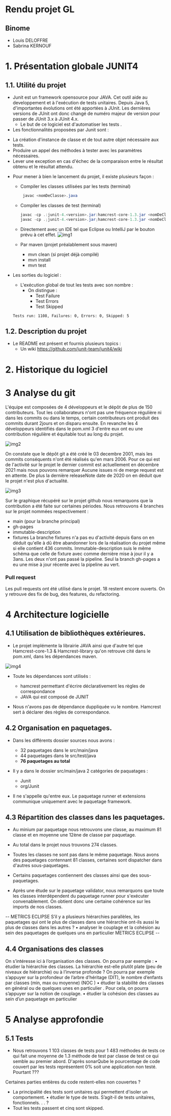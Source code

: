 # Rendu projet GL

## Binome
- Louis DELOFFRE
- Sabrina KERNOUF

# 1. Présentation globale JUNIT4

## 1.1.  Utilité du projet
- Junit est un framework opensource pour JAVA. Cet outil aide au developpement et à l'exécution de tests unitaires. Depuis Java 5, d'importantes évolutions ont été apportées à JUnit. Les dernières versions de JUnit ont donc changé de numéro majeur de version pour passer de JUnit 3.x à JUnit 4.x.
    * Le but de ce logiciel est d'automatiser les tests .
- Les fonctionnalités proposées par Junit sont : 
* La création d'instance de classe et de tout autre objet nécessaire aux tests.
* Produire un appel des méthodes à tester avec les paramètres nécessaires.
* Lever une exception en cas d'échec de la comparaison entre le résultat obtenu et le résultat attendu. 

- Pour mener à bien le lancement du projet, il existe plusieurs façon :
    * Compiler les classes utilisées par les tests (terminal) 
        
        ```java
         javac <nomDeClasse>.java 
        ```

    * Compiler les classes de test (terminal)
        ```java
        javac -cp .:junit-4.<version>.jar:hamcrest-core-1.3.jar <nomDeClasseTest>.java (pour macOs/Linux)
        javac -cp .;junit-4.<version>.jar;hamcrest-core-1.3.jar <nomDeClasseTest>.java (pour window)
        ```
    * Directement avec un IDE tel que Eclipse ou IntelliJ par le bouton prévu à cet effet.
    ![img1](img/img1.png)
    
    * Par maven (projet préalablement sous maven)
        * mvn clean (si projet déjà compilé)
        * mvn install
        * mvn test

- Les sorties du logiciel : 
    * L'exécution global de tout les tests avec son nombre :
        * On distingue : 
            * Test Failure
            * Test Errors
            * Test Skipped
    ```
    Tests run: 1108, Failures: 0, Errors: 0, Skipped: 5
    ```

## 1.2. Description du projet

- Le README est présent et fournis plusieurs topics : 
    * Un wiki <https://github.com/junit-team/junit4/wiki> 


# 2. Historique du logiciel

# 3 Analyse du git 

L'équipe est composées de 4 développeurs et le dépôt de plus de 150 contributeurs.
Tout les collaborateurs n'ont pas une fréquence régulière ni dans les commits ou dans le temps, certain contributeurs ont produit des commits durant 2jours et on disparu ensuite. En revanche les 4 développeurs identifiés dans le pom.xml 3 d'entre eux ont eu une contribution régulière et équitable tout au long du projet.

![img2](img/img2.png)

On constate que le dépôt git a été créé le 03 decembre 2001, mais les commits conséquents n'ont été réalisés qu'en mars 2006. 
Pour ce qui est de l'activité sur le projet le dernier commit est actuellement en décembre 2021 mais nous pouvons remarquer Aucune issues ni de merge request est en attente. De plus la dernière releaseNote date de 2020 on en déduit que le projet n'est plus d'actualité.

![img3](img/img3.png)

Sur le graphique récupéré sur le projet github nous remarquons que la contribution a été faite sur certaines périodes. 
Nous retrouvons 4 branches sur le projet nommées respectivement : 
- main (pour la branche principal)
- gh-pages 
- immutable-description
- fixtures
La branche fixtures n'a pas eu d'activité depuis 6ans on en déduit qu'elle à dû être abandonner lors de la réalisation du projet même si elle contient 436 commits.
Immutable-description suis le même schéma que celle de fixture avec comme dernière mise à jour il y a 3ans. 
Les deux n'ont pas passé la pipeline.
Seul la branch gh-pages a eu une mise à jour récente avec la pipeline au vert.

### Pull request 

Les pull requests ont été utilisé dans le projet. 18 restent encore ouverts. On y retrouve des fix de bug, des features, du refactoring.

# 4 Architecture logicielle
## 4.1 Utilisation de bibliothèques extérieures.

- Le projet implémente la librairie JAVA ainsi que d'autre tel que Hamcrest-core-1.3 & Hamcrest-library qu'on retrouve cité dans le pom.xml, dans les dépendances maven.

![img4](img/img4.png)

- Toute les dépendances sont utilisés :
    - hamcrest permettant d'écrire déclarativement les règles de correspondance
    - JAVA qui est composé de JUNIT
    
- Nous n'avons pas de dépendance duppliquée vu le nombre. Hamcrest sert à déclarer des règles de correspondance.

## 4.2 Organisation en paquetages.

- Dans les différents dossier sources nous avons : 
    - 32 paquetages dans le src/main/java
    - 44 paquetages dans le src/test/java
    - **76 paquetages au total**

- Il y a dans le dossier src/main/java 2 catégories de paquatages : 
    - Junit
    - org/Junit
- Il ne s'appelle qu'entre eux. Le paquetage runner et extensions communique uniquement avec le paquetage framework.

## 4.3 Répartition des classes dans les paquetages.

- Au minium par paquetage nous retrouvons une classe, au maximum 81 classe et en moyenne une 12ène de classe par paquetage.

- Au total dans le projet nous trouvons 274 classes.

- Toutes les classes ne sont pas dans le même paquetage. Nous avons des paquetages contennant 81 classes, certaines sont dispatcher dans d'autres sous-paquetages.

- Certains paquetages contiennent des classes ainsi que des sous-paquetages. 

- Après une étude sur le paquetage validator, nous remarquons que toute les classes interdépendent du paquetage runner pour s'exécuter convenablement. On obtient donc une certaine cohérence sur les imports de nos classes.

-- METRICS ECLIPSE
S’il y a plusieurs hiérarchies parallèles, les paquetages qui ont le plus de classes dans une hiérarchie ont-ils aussi le plus de classes
dans les autres ?
• analyser le couplage et la cohésion au sein des paquetages de quelques uns en particulier
METRICS ECLIPSE --

## 4.4 Organisations des classes

On s’intéresse ici à l’organisation des classes. On pourra par exemple :
• étudier la hiérarchie des classes. La hiérarchie est-elle plutôt plate (peu de niveaux
de hiérarchie) ou à l’inverse profonde ? On pourra par exemple s’appuyer sur la
profondeur de l’arbre d’héritage (DIT), le nombre d’enfants par classes (min, max
ou moyenne) (NOC )
• étudier la stabilité des classes en général ou de quelques unes en particulier
. Pour
cela, on pourra s’appuyer sur la notion de couplage.
• étudier la cohésion des classes au sein d’un paquetage en particulier

# 5 Analyse approfondie

## 5.1 Tests

- Nous retrouvons 1 103 classes de tests pour 1 483 méthodes de tests ce qui fait une moyenne de 1.3 méthode de test par classe de test ce qui semble au premier abord. D'après sonarQube le pourcentage de code couvert par les tests représentent 0% soit une application non testé. Pourtant ???

Certaines parties entières du code restent-elles non couvertes ?

- La principalité des tests sont unitaires qui permettent d'isoler un comportement.
• étudier le type de tests. S’agit-il de tests unitaires, fonctionnels. . . ?
- Tout les tests passent et cinq sont skipped. 
